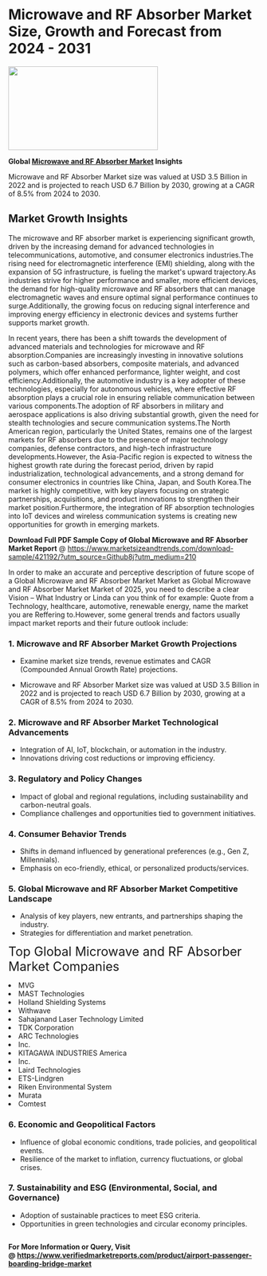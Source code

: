<H1>Microwave and RF Absorber Market Size, Growth and Forecast from 2024 - 2031</H1><img class="aligncenter size-medium wp-image-584254" src="https://thirdeyenews.in/wp-content/uploads/2024/09/Global-Market-Research-300x168.jpeg" alt="" width="300" height="168" /><p><strong>Global&nbsp;<a href="https://www.marketsizeandtrends.com/download-sample/421192/?utm_source=Github8j?utm_medium=210">Microwave and RF Absorber Market</a> Insights</strong></p><p>Microwave and RF Absorber Market size was valued at USD 3.5 Billion in 2022 and is projected to reach USD 6.7 Billion by 2030, growing at a CAGR of 8.5% from 2024 to 2030.</p><p><h2>Market Growth Insights</h2> <p>The microwave and RF absorber market is experiencing significant growth, driven by the increasing demand for advanced technologies in telecommunications, automotive, and consumer electronics industries.The rising need for electromagnetic interference (EMI) shielding, along with the expansion of 5G infrastructure, is fueling the market's upward trajectory.As industries strive for higher performance and smaller, more efficient devices, the demand for high-quality microwave and RF absorbers that can manage electromagnetic waves and ensure optimal signal performance continues to surge.Additionally, the growing focus on reducing signal interference and improving energy efficiency in electronic devices and systems further supports market growth.</p> <p>In recent years, there has been a shift towards the development of advanced materials and technologies for microwave and RF absorption.Companies are increasingly investing in innovative solutions such as carbon-based absorbers, composite materials, and advanced polymers, which offer enhanced performance, lighter weight, and cost efficiency.Additionally, the automotive industry is a key adopter of these technologies, especially for autonomous vehicles, where effective RF absorption plays a crucial role in ensuring reliable communication between various components.The adoption of RF absorbers in military and aerospace applications is also driving substantial growth, given the need for stealth technologies and secure communication systems.The North American region, particularly the United States, remains one of the largest markets for RF absorbers due to the presence of major technology companies, defense contractors, and high-tech infrastructure developments.However, the Asia-Pacific region is expected to witness the highest growth rate during the forecast period, driven by rapid industrialization, technological advancements, and a strong demand for consumer electronics in countries like China, Japan, and South Korea.The market is highly competitive, with key players focusing on strategic partnerships, acquisitions, and product innovations to strengthen their market position.Furthermore, the integration of RF absorption technologies into IoT devices and wireless communication systems is creating new opportunities for growth in emerging markets.</p> <p><span class=""><strong>Download Full PDF Sample Copy of Global Microwave and RF Absorber Market Report</strong> @ <a href="https://www.marketsizeandtrends.com/download-sample/421192/?utm_source=Github8j?utm_medium=210" target="_blank">https://www.marketsizeandtrends.com/download-sample/421192/?utm_source=Github8j?utm_medium=210</a></span></p><p>In order to make an accurate and perceptive description of future scope of a Global&nbsp;Microwave and RF Absorber Market Market as Global&nbsp;Microwave and RF Absorber Market Market of 2025, you need to describe a clear Vision &ndash; What Industry or Linda can you think of for example: Quote from a Technology, healthcare, automotive, renewable energy, name the market you are Reffering to.However, some general trends and factors usually impact market reports and their future outlook include:</p><h3>1.&nbsp;<strong>Microwave and RF Absorber Market Growth Projections</strong></h3><ul><li>Examine market size trends, revenue estimates and CAGR (Compounded Annual Growth Rate) projections.</li><li><p>Microwave and RF Absorber Market size was valued at USD 3.5 Billion in 2022 and is projected to reach USD 6.7 Billion by 2030, growing at a CAGR of 8.5% from 2024 to 2030.</p></li></ul><h3>2.&nbsp;<strong>Microwave and RF Absorber Market Technological Advancements</strong></h3><ul><li>Integration of AI, IoT, blockchain, or automation in the industry.</li><li>Innovations driving cost reductions or improving efficiency.</li></ul><h3>3.&nbsp;<strong>Regulatory and Policy Changes</strong></h3><ul><li>Impact of global and regional regulations, including sustainability and carbon-neutral goals.</li><li>Compliance challenges and opportunities tied to government initiatives.</li></ul><h3>4.&nbsp;<strong>Consumer Behavior Trends</strong></h3><ul><li>Shifts in demand influenced by generational preferences (e.g., Gen Z, Millennials).</li><li>Emphasis on eco-friendly, ethical, or personalized products/services.</li></ul><h3>5.&nbsp;<strong>Global Microwave and RF Absorber Market Competitive Landscape</strong></h3><ul><li>Analysis of key players, new entrants, and partnerships shaping the industry.</li><li>Strategies for differentiation and market penetration.</li></ul><p data-pm-slice="1 1 []"><span style="color: inherit; font-family: inherit; font-size: 25px;">Top Global Microwave and RF Absorber Market Companies</span></p><div class="" data-test-id=""><p><li>MVG</li><li> MAST Technologies</li><li> Holland Shielding Systems</li><li> Withwave</li><li> Sahajanand Laser Technology Limited</li><li> TDK Corporation</li><li> ARC Technologies</li><li> Inc.</li><li> KITAGAWA INDUSTRIES America</li><li> Inc.</li><li> Laird Technologies</li><li> ETS-Lindgren</li><li> Riken Environmental System</li><li> Murata</li><li> Comtest</li></p></div><h3>6.&nbsp;<strong>Economic and Geopolitical Factors</strong></h3><ul><li>Influence of global economic conditions, trade policies, and geopolitical events.</li><li>Resilience of the market to inflation, currency fluctuations, or global crises.</li></ul><h3>7.&nbsp;<strong>Sustainability and ESG (Environmental, Social, and Governance)</strong></h3><ul><li>Adoption of sustainable practices to meet ESG criteria.</li><li>Opportunities in green technologies and circular economy principles.</li></ul><h2><strong style="font-size: 14px;">For More Information or Query, Visit @&nbsp;</strong><a style="background-color: #ffffff; font-size: 14px;" href="https://www.marketsizeandtrends.com/report/microwave-and-rf-absorber-market/" target="_blank">https://www.verifiedmarketreports.com/product/airport-passenger-boarding-bridge-market</a></h2>